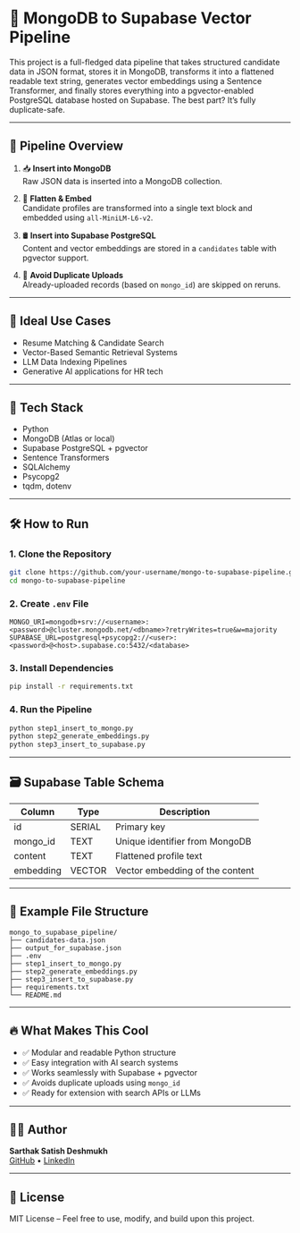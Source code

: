 # 🚀 MongoDB to Supabase Vector Pipeline

This project is a full-fledged data pipeline that takes structured candidate data in JSON format, stores it in MongoDB, transforms it into a flattened readable text string, generates vector embeddings using a Sentence Transformer, and finally stores everything into a pgvector-enabled PostgreSQL database hosted on Supabase. The best part? It’s fully duplicate-safe.

---

## 🧠 Pipeline Overview

1. 📥 **Insert into MongoDB**  
   Raw JSON data is inserted into a MongoDB collection.

2. 🧹 **Flatten & Embed**  
   Candidate profiles are transformed into a single text block and embedded using `all-MiniLM-L6-v2`.

3. 🛢 **Insert into Supabase PostgreSQL**  
   Content and vector embeddings are stored in a `candidates` table with pgvector support.

4. 🔁 **Avoid Duplicate Uploads**  
   Already-uploaded records (based on `mongo_id`) are skipped on reruns.

---

## 💼 Ideal Use Cases

- Resume Matching & Candidate Search
- Vector-Based Semantic Retrieval Systems
- LLM Data Indexing Pipelines
- Generative AI applications for HR tech

---

## 🧰 Tech Stack

- Python
- MongoDB (Atlas or local)
- Supabase PostgreSQL + pgvector
- Sentence Transformers
- SQLAlchemy
- Psycopg2
- tqdm, dotenv

---

## 🛠️ How to Run

### 1. Clone the Repository

```bash
git clone https://github.com/your-username/mongo-to-supabase-pipeline.git
cd mongo-to-supabase-pipeline
```

### 2. Create `.env` File

```env
MONGO_URI=mongodb+srv://<username>:<password>@cluster.mongodb.net/<dbname>?retryWrites=true&w=majority
SUPABASE_URL=postgresql+psycopg2://<user>:<password>@<host>.supabase.co:5432/<database>
```

### 3. Install Dependencies

```bash
pip install -r requirements.txt
```

### 4. Run the Pipeline

```bash
python step1_insert_to_mongo.py
python step2_generate_embeddings.py
python step3_insert_to_supabase.py
```

---

## 🗃️ Supabase Table Schema

| Column     | Type    | Description                          |
|------------|---------|--------------------------------------|
| id         | SERIAL  | Primary key                          |
| mongo_id   | TEXT    | Unique identifier from MongoDB       |
| content    | TEXT    | Flattened profile text               |
| embedding  | VECTOR  | Vector embedding of the content      |

---

## 🧾 Example File Structure

```
mongo_to_supabase_pipeline/
├── candidates-data.json
├── output_for_supabase.json
├── .env
├── step1_insert_to_mongo.py
├── step2_generate_embeddings.py
├── step3_insert_to_supabase.py
├── requirements.txt
└── README.md
```

---

## 🔥 What Makes This Cool

- ✅ Modular and readable Python structure
- ✅ Easy integration with AI search systems
- ✅ Works seamlessly with Supabase + pgvector
- ✅ Avoids duplicate uploads using `mongo_id`
- ✅ Ready for extension with search APIs or LLMs

---

## 👨‍💻 Author

**Sarthak Satish Deshmukh**   
[GitHub](https://github.com/sarthakkkk7) • [LinkedIn](https://www.linkedin.com/in/sarthakkkk7)


---

## 📄 License

MIT License – Feel free to use, modify, and build upon this project.
